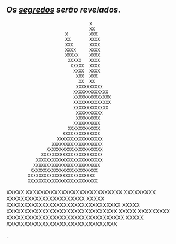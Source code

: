 ## _Os [segredos](https://youtu.be/R0G6FrLD9j0) serão revelados._

                                   X
                                   XX
                          X        XXX
                          XX       XXXX
                          XXX      XXXX
                          XXXX     XXXX
                          XXXXX    XXXX
                           XXXXX   XXXX
                            XXXXX  XXXX
                             XXXX  XXXX
                              XXX  XXX
                               XX  XX
                              XXXXXXXXXX
                             XXXXXXXXXXXXX
                             XXXXXXXXXXXXXX
                             XXXXXXXXXXXXXX
                             XXXXXXXXXXXXX
                              XXXXXXXXXX
                              XXXXXXXXX
                             XXXXXXXXXX
                           XXXXXXXXXXXX
                         XXXXXXXXXXXXXX
                       XXXXXXXXXXXXXXXXX
                     XXXXXXXXXXXXXXXXXXX
                   XXXXXXXXXXXXXXXXXXXXX
                 XXXXXXXXXXXXXXXXXXXXXXX
               XXXXXXXXXXXXXXXXXXXXXXXXX
              XXXXXXXXXXXXXXXXXXXXXXXXX
             XXXXXXXXXXXXXXXXXXXXXXXXX
            XXXXXXXXXXXXXXXXXXXXXXXXX
            XXXXXXXXXXXXXXXXXXXXXXXXXX
   XXXXX    XXXXXXXXXXXXXXXXXXXXXXXXXXX
 XXXXXXXXX  XXXXXXXXXXXXXXXXXXXXXX XXXXX
XXXXXXXXXXXXXXXXXXXXXXXXXXXXXXXX    XXXXX
XXXXXXXXXXXXXXXXXXXXXXXXXXXXXXX      XXXXX
 XXXXXXXXX  XXXXXXXXXXXXXXXXXXXXXXXXXXXXXXXXX
   XXXXX      XXXXXXXXXXXXXXXXXXXXXXXXXXXXXXX
   
   .
